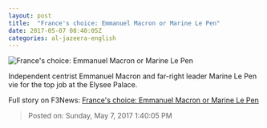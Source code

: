 ```yaml
---
layout: post
title:  "France's choice: Emmanuel Macron or Marine Le Pen"
date: 2017-05-07 08:40:05Z
categories: al-jazeera-english
---
```


![France's choice: Emmanuel Macron or Marine Le Pen](http://www.aljazeera.com/mritems/Images/2017/5/7/9956e78dc19147759b4f679391c76215_18.jpg)

Independent centrist Emmanuel Macron and far-right leader Marine Le Pen vie for the top job at the Elysee Palace.


Full story on F3News: [France's choice: Emmanuel Macron or Marine Le Pen](http://www.f3nws.com/n/ZnmEh)

> Posted on: Sunday, May 7, 2017 1:40:05 PM
